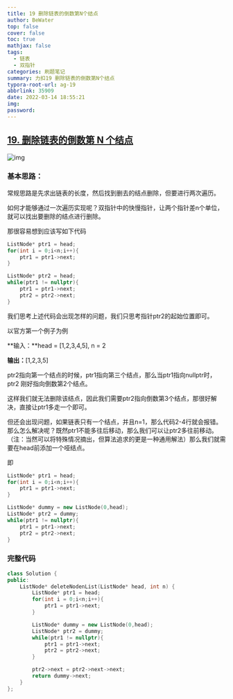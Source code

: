 ```yaml
---
title: 19 删除链表的倒数第N个结点
author: BeWater
top: false
cover: false
toc: true
mathjax: false
tags:
  - 链表
  - 双指针
categories: 刷题笔记
summary: 力扣19 删除链表的倒数第N个结点
typora-root-url: ag-19
abbrlink: 35909
date: 2022-03-14 18:55:21
img:
password:
---
```


## [19. 删除链表的倒数第 N 个结点](https://leetcode-cn.com/problems/remove-nth-node-from-end-of-list/)



![img](1645954811592-dbacf012-5d2b-48ba-838d-064cc1b87c71-16472558749941.png)



### 基本思路：

常规思路是先求出链表的长度，然后找到删去的结点删除，但要进行两次遍历。

如何才能够通过一次遍历实现呢？双指针中的快慢指针，让两个指针差n个单位，就可以找出要删除的结点进行删除。

那很容易想到应该写如下代码

```cpp
ListNode* ptr1 = head;
for(int i = 0;i<n;i++){
 	ptr1 = ptr1->next;
}

ListNode* ptr2 = head;
while(ptr1 != nullptr){
    ptr1 = ptr1->next;
    ptr2 = ptr2->next;
}
```

我们思考上述代码会出现怎样的问题，我们只思考指针ptr2的起始位置即可。

以官方第一个例子为例

**输入：**head = [1,2,3,4,5], n = 2 

**输出：**[1,2,3,5]

ptr2指向第一个结点的时候，ptr1指向第三个结点，那么当ptr1指向nullptr时，ptr2 刚好指向倒数第2个结点。

这样我们就无法删除该结点，因此我们需要ptr2指向倒数第3个结点，那很好解决，直接让ptr1多走一个即可。

但还会出现问题，如果链表只有一个结点，并且n=1，那么代码2-4行就会报错。那么怎么解决呢？既然ptr1不能多往后移动，那么我们可以让ptr2多往前移动。（注：当然可以将特殊情况摘出，但算法追求的更是一种通用解法）那么我们就需要在head前添加一个哑结点。

即

```cpp
ListNode* ptr1 = head;
for(int i = 0;i<n;i++){
 	ptr1 = ptr1->next;
}

ListNode* dummy = new ListNode(0,head);
ListNode* ptr2 = dummy;
while(ptr1 != nullptr){
    ptr1 = ptr1->next;
    ptr2 = ptr2->next;
}
```



### 完整代码



```cpp
class Solution {
public:
    ListNode* deleteNodenList(ListNode* head, int n) {
		ListNode* ptr1 = head;
        for(int i = 0;i<n;i++){
            ptr1 = ptr1->next;
        }

        ListNode* dummy = new ListNode(0,head);
        ListNode* ptr2 = dummy;
        while(ptr1 != nullptr){
            ptr1 = ptr1->next;
            ptr2 = ptr2->next;
        }

        ptr2->next = ptr2->next->next;
        return dummy->next;
    }
};
```
